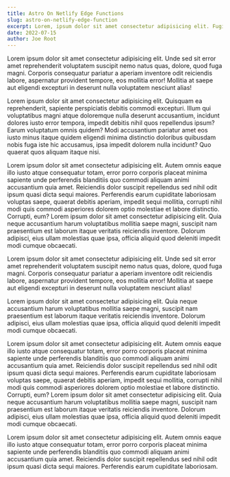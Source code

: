 ```yaml
---
title: Astro On Netlify Edge Functions
slug: astro-on-netlify-edge-function
excerpt: Lorem, ipsum dolor sit amet consectetur adipisicing elit. Fugiat debitis dolorum, ipsum aperiam modi ea placeat amet? Beatae sapiente fuga voluptas ullam sunt provident! Eaque tempora nihil cumque corrupti suscipit explicabo sapiente, possimus ipsam repudiandae placeat ipsa dicta sunt dolores!
date: 2022-07-15
author: Joe Root
---
```


Lorem ipsum dolor sit amet consectetur adipisicing elit. Unde sed sit error amet reprehenderit voluptatem suscipit nemo natus quas, dolore, quod fuga magni. Corporis consequatur pariatur a aperiam inventore odit reiciendis labore, aspernatur provident tempore, eos mollitia error! Mollitia at saepe aut eligendi excepturi in deserunt nulla voluptatem nesciunt alias!

Lorem ipsum dolor sit amet consectetur adipisicing elit. Quisquam ea reprehenderit, sapiente perspiciatis debitis commodi excepturi. Illum qui voluptatibus magni atque doloremque nulla deserunt accusantium, incidunt dolores iusto error tempora, impedit debitis nihil quos repellendus ipsum? Earum voluptatum omnis quidem? Modi accusantium pariatur amet eos iusto minus itaque quidem eligendi minima distinctio doloribus quibusdam nobis fuga iste hic accusamus, ipsa impedit dolorem nulla incidunt? Quo quaerat quos aliquam itaque nisi.

Lorem ipsum dolor sit amet consectetur adipisicing elit. Autem omnis eaque illo iusto atque consequatur totam, error porro corporis placeat minima sapiente unde perferendis blanditiis quo commodi aliquam animi accusantium quia amet. Reiciendis dolor suscipit repellendus sed nihil odit ipsum quasi dicta sequi maiores. Perferendis earum cupiditate laboriosam voluptas saepe, quaerat debitis aperiam, impedit sequi mollitia, corrupti nihil modi quis commodi asperiores dolorem optio molestiae et labore distinctio. Corrupti, eum? Lorem ipsum dolor sit amet consectetur adipisicing elit. Quia neque accusantium harum voluptatibus mollitia saepe magni, suscipit nam praesentium est laborum itaque veritatis reiciendis inventore. Dolorum adipisci, eius ullam molestias quae ipsa, officia aliquid quod deleniti impedit modi cumque obcaecati.

Lorem ipsum dolor sit amet consectetur adipisicing elit. Unde sed sit error amet reprehenderit voluptatem suscipit nemo natus quas, dolore, quod fuga magni. Corporis consequatur pariatur a aperiam inventore odit reiciendis labore, aspernatur provident tempore, eos mollitia error! Mollitia at saepe aut eligendi excepturi in deserunt nulla voluptatem nesciunt alias!

Lorem ipsum dolor sit amet consectetur adipisicing elit. Quia neque accusantium harum voluptatibus mollitia saepe magni, suscipit nam praesentium est laborum itaque veritatis reiciendis inventore. Dolorum adipisci, eius ullam molestias quae ipsa, officia aliquid quod deleniti impedit modi cumque obcaecati.

Lorem ipsum dolor sit amet consectetur adipisicing elit. Autem omnis eaque illo iusto atque consequatur totam, error porro corporis placeat minima sapiente unde perferendis blanditiis quo commodi aliquam animi accusantium quia amet. Reiciendis dolor suscipit repellendus sed nihil odit ipsum quasi dicta sequi maiores. Perferendis earum cupiditate laboriosam voluptas saepe, quaerat debitis aperiam, impedit sequi mollitia, corrupti nihil modi quis commodi asperiores dolorem optio molestiae et labore distinctio. Corrupti, eum? Lorem ipsum dolor sit amet consectetur adipisicing elit. Quia neque accusantium harum voluptatibus mollitia saepe magni, suscipit nam praesentium est laborum itaque veritatis reiciendis inventore. Dolorum adipisci, eius ullam molestias quae ipsa, officia aliquid quod deleniti impedit modi cumque obcaecati.

Lorem ipsum dolor sit amet consectetur adipisicing elit. Autem omnis eaque illo iusto atque consequatur totam, error porro corporis placeat minima sapiente unde perferendis blanditiis quo commodi aliquam animi accusantium quia amet. Reiciendis dolor suscipit repellendus sed nihil odit ipsum quasi dicta sequi maiores. Perferendis earum cupiditate laboriosam.
